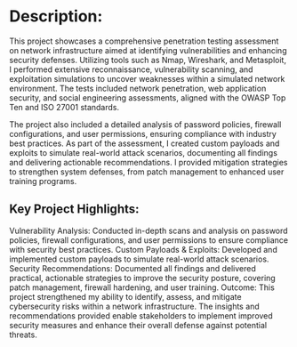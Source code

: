 # Description:
This project showcases a comprehensive penetration testing assessment on network infrastructure aimed at identifying vulnerabilities and enhancing security defenses. Utilizing tools such as Nmap, Wireshark, and Metasploit, I performed extensive reconnaissance, vulnerability scanning, and exploitation simulations to uncover weaknesses within a simulated network environment. The tests included network penetration, web application security, and social engineering assessments, aligned with the OWASP Top Ten and ISO 27001 standards.

The project also included a detailed analysis of password policies, firewall configurations, and user permissions, ensuring compliance with industry best practices. As part of the assessment, I created custom payloads and exploits to simulate real-world attack scenarios, documenting all findings and delivering actionable recommendations. I provided mitigation strategies to strengthen system defenses, from patch management to enhanced user training programs.


## Key Project Highlights:

Vulnerability Analysis: Conducted in-depth scans and analysis on password policies, firewall configurations, and user permissions to ensure compliance with security best practices.
Custom Payloads & Exploits: Developed and implemented custom payloads to simulate real-world attack scenarios.
Security Recommendations: Documented all findings and delivered practical, actionable strategies to improve the security posture, covering patch management, firewall hardening, and user training.
Outcome:
This project strengthened my ability to identify, assess, and mitigate cybersecurity risks within a network infrastructure. The insights and recommendations provided enable stakeholders to implement improved security measures and enhance their overall defense against potential threats.
